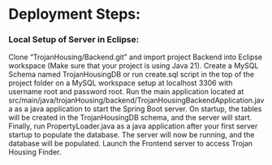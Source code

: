 # Deployment Steps:
### Local Setup of Server in Eclipse:
Clone “TrojanHousing/Backend.git” and import project Backend into Eclipse workspace (Make sure that your project is using Java 21).
Create a MySQL Schema named TrojanHousingDB or run create.sql script in the top of the project folder on a MySQL workspace setup at localhost 3306 with username root and password root.
Run the main application located at src/main/java/trojanHousing/backend/TrojanHousingBackendApplication.java as a java application to start the Spring Boot server.
On startup, the tables will be created in the TrojanHousingDB schema, and the server will start. Finally, run PropertyLoader.java as a java application after your first server startup to populate the database.
The server will now be running, and the database will be populated. Launch the Frontend server to access Trojan Housing Finder.
